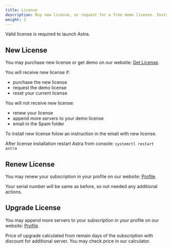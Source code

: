 ```yaml
---
title: License
description: Buy new license, or request for a free demo license. Install license
weight: 2
---
```


Valid license is required to launch Astra.

## New License

You may purchase new license or get demo on our website: [Get License](astra/pricing).

You will receive new license if:

- purchase the new license
- request the demo license
- reset your current license

You will not receive new license:

- renew your license
- append more servers to your demo license
- email in the Spam folder

To install new license folow an instruction in the email with new license.

After license installation restart Astra from console: `systemctl restart astra`

## Renew License

You may renew your subscription in your profile on our website: [Profile](/profile).

Your serial number will be same as before, so not needed any additional actions.

## Upgrade License

You may append more servers to your subscription in your profile on our website: [Profile](/profile).

Price of upgrade calculated from remain days of the subscription with discount for additional server. You may check price in our calculator.
